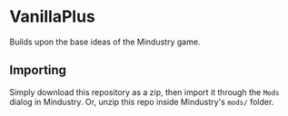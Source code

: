 # VanillaPlus
Builds upon the base ideas of the Mindustry game.

## Importing

Simply download this repository as a zip, then import it through the `Mods` dialog in Mindustry. Or, unzip this repo inside Mindustry's `mods/` folder.
